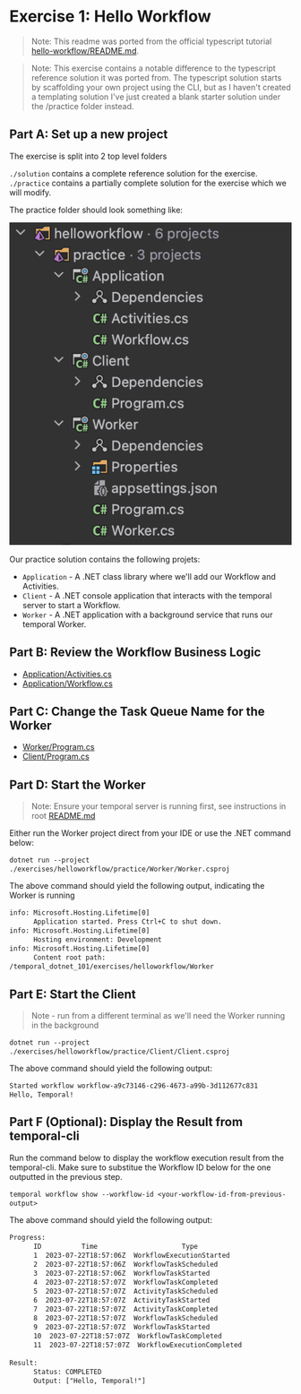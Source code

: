 # Exercise 1: Hello Workflow

> Note: This readme was ported from the official typescript tutorial [hello-workflow/README.md](https://github.com/temporalio/edu-101-typescript-code/blob/main/exercises/hello-workflow/README.md).

> Note: This exercise contains a notable difference to the typescript reference solution it was ported from. The typescript solution starts by scaffolding your own project using the CLI, but as I haven't created a templating solution I've just created a blank starter solution under the /practice folder instead.

## Part A: Set up a new project

The exercise is split into 2 top level folders

`./solution` contains a complete reference solution for the exercise.
`./practice` contains a partially complete solution for the exercise which we will modify.

The practice folder should look something like:

![hello workflow project structure](../../docs/helloworkflow/hello-workflow-project-structure.png)

Our practice solution contains the following projets:

- `Application` - A .NET class library where we'll add our Workflow and Activities.
- `Client` - A .NET console application that interacts with the temporal server to start a Workflow.
- `Worker` - A .NET application with a background service that runs our temporal Worker.

## Part B: Review the Workflow Business Logic

- [Application/Activities.cs](./practice/Application/Activities.cs)
- [Application/Workflow.cs](./practice/Application/Workflow.cs)

## Part C: Change the Task Queue Name for the Worker

- [Worker/Program.cs](./practice/Worker/Program.cs)
- [Client/Program.cs](./practice/Client/Program.cs)

## Part D: Start the Worker

> Note: Ensure your temporal server is running first, see instructions in root [README.md](../../README.md)

Either run the Worker project direct from your IDE or use the .NET command below:

```command
dotnet run --project ./exercises/helloworkflow/practice/Worker/Worker.csproj
```

The above command should yield the following output, indicating the Worker is running

```
info: Microsoft.Hosting.Lifetime[0]
      Application started. Press Ctrl+C to shut down.
info: Microsoft.Hosting.Lifetime[0]
      Hosting environment: Development
info: Microsoft.Hosting.Lifetime[0]
      Content root path: /temporal_dotnet_101/exercises/helloworkflow/Worker
```

## Part E: Start the Client

> Note - run from a different terminal as we'll need the Worker running in the background

```command
dotnet run --project ./exercises/helloworkflow/practice/Client/Client.csproj
```

The above command should yield the following output:

```
Started workflow workflow-a9c73146-c296-4673-a99b-3d112677c831
Hello, Temporal!
```

## Part F (Optional): Display the Result from temporal-cli

Run the command below to display the workflow execution result from the temporal-cli. Make sure to substitue the Workflow ID below for the one outputted in the previous step.

```command
temporal workflow show --workflow-id <your-workflow-id-from-previous-output>
```

The above command should yield the following output:

```
Progress:
      ID          Time                     Type
      1  2023-07-22T18:57:06Z  WorkflowExecutionStarted
      2  2023-07-22T18:57:06Z  WorkflowTaskScheduled
      3  2023-07-22T18:57:06Z  WorkflowTaskStarted
      4  2023-07-22T18:57:07Z  WorkflowTaskCompleted
      5  2023-07-22T18:57:07Z  ActivityTaskScheduled
      6  2023-07-22T18:57:07Z  ActivityTaskStarted
      7  2023-07-22T18:57:07Z  ActivityTaskCompleted
      8  2023-07-22T18:57:07Z  WorkflowTaskScheduled
      9  2023-07-22T18:57:07Z  WorkflowTaskStarted
      10  2023-07-22T18:57:07Z  WorkflowTaskCompleted
      11  2023-07-22T18:57:07Z  WorkflowExecutionCompleted

Result:
      Status: COMPLETED
      Output: ["Hello, Temporal!"]
```
